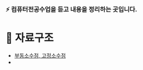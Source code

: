 <h3> ⚡️ 컴퓨터전공수업을 듣고 내용을 정리하는 곳입니다.

# 🐙 자료구조
- [부동소수점, 고정소수점](https://leeward-crabapple-4c7.notion.site/de65531c50cb49b4b3bcf92599851ff4)
- 